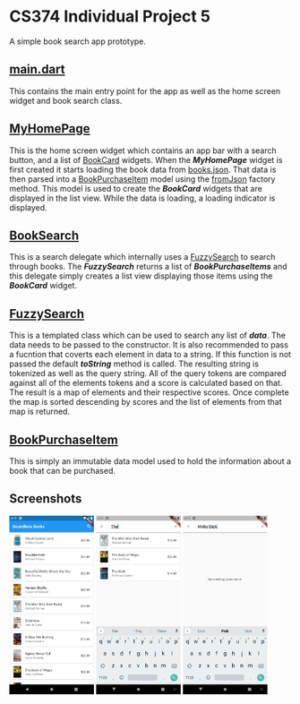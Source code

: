 # CS374 Individual Project 5

A simple book search app prototype.

## [main.dart](lib/main.dart)
This contains the main entry point for the app as well as the home screen widget and book search class.

## [MyHomePage](lib/main.dart#L30)
This is the home screen widget which contains an app bar with a search button, and a list of [BookCard](lib/widgets/book_card.dart) widgets. When the ***MyHomePage*** widget is first created it starts loading the book data from [books.json](assets/books.json). That data is then parsed into a [BookPurchaseItem](lib/models/book_purchase_item.dart) model using the [fromJson](lib/models/book_purchase_item.dart#L21) factory method. This model is used to create the ***BookCard*** widgets that are displayed in the list view. While the data is loading, a loading indicator is displayed.

## [BookSearch](lib/main.dart#L91)
This is a search delegate which internally uses a [FuzzySearch](lib/utils/fuzzy_search.dart) to search through books. The ***FuzzySearch*** returns a list of ***BookPurchaseItems*** and this delegate simply creates a list view displaying those items using the ***BookCard*** widget.

## [FuzzySearch](lib/utils/fuzzy_search.dart)
This is a templated class which can be used to search any list of ***data***. The data needs to be passed to the constructor. It is also recommended to pass a fucntion that coverts each element in data to a string. If this function is not passed the default ***toString*** method is called. The resulting string is tokenized as well as the query string. All of the query tokens are compared against all of the elements tokens and a score is calculated based on that. The result is a map of elements and their respective scores. Once complete the map is sorted descending by scores and the list of elements from that map is returned.

## [BookPurchaseItem](lib/models/book_purchase_item.dart)
This is simply an immutable data model used to hold the information about a book that can be purchased.

## Screenshots
<img src="https://github.com/timlassiter11/CS374_IP5/blob/assets/home.png?raw=true" width="30%"></img>
<img src="https://github.com/timlassiter11/CS374_IP5/blob/assets/search.png?raw=true" width="30%"></img>
<img src="https://github.com/timlassiter11/CS374_IP5/blob/assets/search_no_results.png?raw=true" width="30%"></img> 
